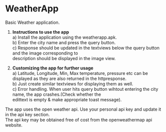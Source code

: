 # WeatherApp

Basic Weather application.<br>

1) <strong>Instructions to use the app<br></strong>
      a)    Install the application using the weatherapp.apk.<br>
      b)    Enter the city name and press the query button.<br>
      c)    Response should be updated in the textviews below the query button and the image corresponding to <br>
        description should be displayed in the image view.<br>

2) <strong>Customizing the app for further usage<br></strong>
      a)    Latitude, Longitude, Min, Max temperature, pressure etc can be displayed as they are also returned in the httpresponse.<br>
      b)    Just create similar textviews for displaying them as well.<br>
      c)    Error handling. When user hits query button wihtout entering the city name, the app crashes.(Check whether the<br> 
            edittext is empty & make appropriate toast message).<br>


The app uses the open weather api. Use your personal api key and update it in the api key section.<br>
The api key may be obtained free of cost from the openweathermap api website.<br>


